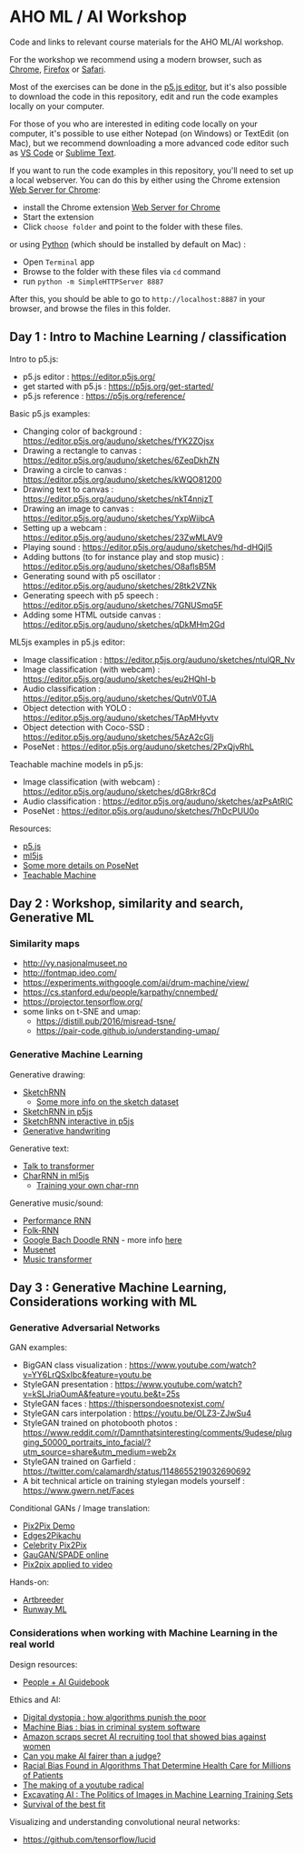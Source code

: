 AHO ML / AI Workshop
====================

Code and links to relevant course materials for the AHO ML/AI workshop.

For the workshop we recommend using a modern browser, such as [Chrome](https://www.google.com/chrome/), [Firefox](https://www.mozilla.org/en-US/firefox/new/) or [Safari](https://www.apple.com/safari/).

Most of the exercises can be done in the [p5.js editor](https://editor.p5js.org/), but it's also possible to download the code in this repository, edit and run the code examples locally on your computer.

For those of you who are interested in editing code locally on your computer, it's possible to use either Notepad (on Windows) or TextEdit (on Mac), but we recommend downloading a more advanced code editor such as [VS Code](https://code.visualstudio.com/) or [Sublime Text](https://www.sublimetext.com/).

If you want to run the code examples in this repository, you'll need to set up a local webserver. You can do this by either using the Chrome extension [Web Server for Chrome](https://chrome.google.com/webstore/detail/web-server-for-chrome/ofhbbkphhbklhfoeikjpcbhemlocgigb?hl=en):

* install the Chrome extension [Web Server for Chrome](https://chrome.google.com/webstore/detail/web-server-for-chrome/ofhbbkphhbklhfoeikjpcbhemlocgigb?hl=en)
* Start the extension
* Click `choose folder` and point to the folder with these files.

or using [Python](https://www.python.org/) (which should be installed by default on Mac) :

* Open `Terminal` app
* Browse to the folder with these files via `cd` command
* run `python -m SimpleHTTPServer 8887`

After this, you should be able to go to `http://localhost:8887` in your browser, and browse the files in this folder.

## Day 1 : Intro to Machine Learning / classification

Intro to p5.js:
* p5.js editor : https://editor.p5js.org/
* get started with p5.js : https://p5js.org/get-started/
* p5.js reference : https://p5js.org/reference/

Basic p5.js examples:
* Changing color of background : https://editor.p5js.org/auduno/sketches/fYK2ZOjsx
* Drawing a rectangle to canvas : https://editor.p5js.org/auduno/sketches/6ZeqDkhZN
* Drawing a circle to canvas : https://editor.p5js.org/auduno/sketches/kWQO81200
* Drawing text to canvas : https://editor.p5js.org/auduno/sketches/nkT4nnjzT
* Drawing an image to canvas : https://editor.p5js.org/auduno/sketches/YxpWijbcA
* Setting up a webcam : https://editor.p5js.org/auduno/sketches/23ZwMLAV9
* Playing sound : https://editor.p5js.org/auduno/sketches/hd-dHQjl5
* Adding buttons (to for instance play and stop music) : https://editor.p5js.org/auduno/sketches/O8aflsB5M
* Generating sound with p5 oscillator : https://editor.p5js.org/auduno/sketches/28tk2VZNk
* Generating speech with p5 speech : https://editor.p5js.org/auduno/sketches/7GNUSmq5F
* Adding some HTML outside canvas : https://editor.p5js.org/auduno/sketches/qDkMHm2Gd

ML5js examples in p5.js editor:
* Image classification : https://editor.p5js.org/auduno/sketches/ntulQR_Nv
* Image classification (with webcam) : https://editor.p5js.org/auduno/sketches/eu2HQhI-b
* Audio classification : https://editor.p5js.org/auduno/sketches/QutnV0TJA
* Object detection with YOLO : https://editor.p5js.org/auduno/sketches/TApMHyvtv
* Object detection with Coco-SSD : https://editor.p5js.org/auduno/sketches/5AzA2cGIj
* PoseNet : https://editor.p5js.org/auduno/sketches/2PxQjvRhL

Teachable machine models in p5.js:
* Image classification (with webcam) : https://editor.p5js.org/auduno/sketches/dG8rkr8Cd
* Audio classification : https://editor.p5js.org/auduno/sketches/azPsAtRlC
* PoseNet : https://editor.p5js.org/auduno/sketches/7hDcPUU0o

Resources:
* [p5.js](https://p5js.org/)
* [ml5js](https://ml5js.org/)
* [Some more details on PoseNet](https://medium.com/tensorflow/real-time-human-pose-estimation-in-the-browser-with-tensorflow-js-7dd0bc881cd5)
* [Teachable Machine](https://teachablemachine.withgoogle.com)

## Day 2 : Workshop, similarity and search, Generative ML

### Similarity maps

* http://vy.nasjonalmuseet.no
* http://fontmap.ideo.com/
* https://experiments.withgoogle.com/ai/drum-machine/view/
* https://cs.stanford.edu/people/karpathy/cnnembed/
* https://projector.tensorflow.org/
* some links on t-SNE and umap:
    * https://distill.pub/2016/misread-tsne/
    * https://pair-code.github.io/understanding-umap/

### Generative Machine Learning

Generative drawing:
* [SketchRNN](https://magenta.tensorflow.org/assets/sketch_rnn_demo/index.html)
    * [Some more info on the sketch dataset](https://www.blog.google/technology/ai/quick-draw-one-billion-drawings-around-world/)
* [SketchRNN in p5js](https://editor.p5js.org/ml5/sketches/SketchRNN_basic)
* [SketchRNN interactive in p5js](https://editor.p5js.org/ml5/sketches/SketchRNN_interactive)
* [Generative handwriting](https://distill.pub/2016/handwriting/)

Generative text:
* [Talk to transformer](https://talktotransformer.com/)
* [CharRNN in ml5js](https://ml5js.org/reference/api-charRNN/)
    * [Training your own char-rnn](https://github.com/ml5js/training-charRNN)

Generative music/sound:
* [Performance RNN](https://magenta.tensorflow.org/demos/performance_rnn/index.html)
* [Folk-RNN](https://folkrnn.org/)
* [Google Bach Doodle RNN](https://www.google.com/doodles/celebrating-johann-sebastian-bach) - more info [here](https://magenta.tensorflow.org/coconet)
* [Musenet](https://openai.com/blog/musenet/)
* [Music transformer](https://magenta.tensorflow.org/music-transformer)

## Day 3 : Generative Machine Learning, Considerations working with ML

### Generative Adversarial Networks

GAN examples:
* BigGAN class visualization : https://www.youtube.com/watch?v=YY6LrQSxIbc&feature=youtu.be
* StyleGAN presentation : https://www.youtube.com/watch?v=kSLJriaOumA&feature=youtu.be&t=25s
* StyleGAN faces : https://thispersondoesnotexist.com/
* StyleGAN cars interpolation : https://youtu.be/OLZ3-ZJwSu4
* StyleGAN trained on photobooth photos : https://www.reddit.com/r/Damnthatsinteresting/comments/9udese/plugging_50000_portraits_into_facial/?utm_source=share&utm_medium=web2x
* StyleGAN trained on Garfield : https://twitter.com/calamardh/status/1148655219032690692
* A bit technical article on training stylegan models yourself : https://www.gwern.net/Faces

Conditional GANs / Image translation:
* [Pix2Pix Demo](https://affinelayer.com/pixsrv/)
* [Edges2Pikachu](https://yining1023.github.io/pix2pix_tensorflowjs_lite/)
* [Celebrity Pix2Pix](https://zaidalyafeai.github.io/pix2pix/celeb.html)
* [GauGAN/SPADE online](https://nvlabs.github.io/SPADE/demo.html)
* [Pix2pix applied to video](https://vimeo.com/260612034)

Hands-on:
* [Artbreeder](https://artbreeder.com/)
* [Runway ML](https://runwayml.com/)

### Considerations when working with Machine Learning in the real world

Design resources:
* [People + AI Guidebook](https://pair.withgoogle.com/)

Ethics and AI:
* [Digital dystopia : how algorithms punish the poor](https://www.theguardian.com/technology/2019/oct/14/automating-poverty-algorithms-punish-poor)
* [Machine Bias : bias in criminal system software](https://www.propublica.org/article/machine-bias-risk-assessments-in-criminal-sentencing)
* [Amazon scraps secret AI recruiting tool that showed bias against women](https://www.reuters.com/article/us-amazon-com-jobs-automation-insight/amazon-scraps-secret-ai-recruiting-tool-that-showed-bias-against-women-idUSKCN1MK08G)
* [Can you make AI fairer than a judge?](https://www.technologyreview.com/s/613508/ai-fairer-than-judge-criminal-risk-assessment-algorithm/)
* [Racial Bias Found in Algorithms That Determine Health Care for Millions of Patients](https://spectrum.ieee.org/the-human-os/biomedical/ethics/racial-bias-found-in-algorithms-that-determine-health-care-for-millions-of-patients)
* [The making of a youtube radical](https://www.nytimes.com/interactive/2019/06/08/technology/youtube-radical.html)
* [Excavating AI : The Politics of Images in Machine Learning Training Sets](https://www.excavating.ai/)
* [Survival of the best fit](https://www.survivalofthebestfit.com/)

Visualizing and understanding convolutional neural networks:
* https://github.com/tensorflow/lucid
